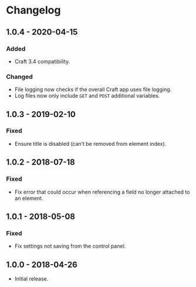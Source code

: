 # Changelog

## 1.0.4 - 2020-04-15

### Added
- Craft 3.4 compatibility.

### Changed
- File logging now checks if the overall Craft app uses file logging.
- Log files now only include `GET` and `POST` additional variables.

## 1.0.3 - 2019-02-10

### Fixed
- Ensure title is disabled (can’t be removed from element index).

## 1.0.2 - 2018-07-18

### Fixed
- Fix error that could occur when referencing a field no longer attached to an element.

## 1.0.1 - 2018-05-08

### Fixed
- Fix settings not saving from the control panel.

## 1.0.0 - 2018-04-26

- Initial release.

